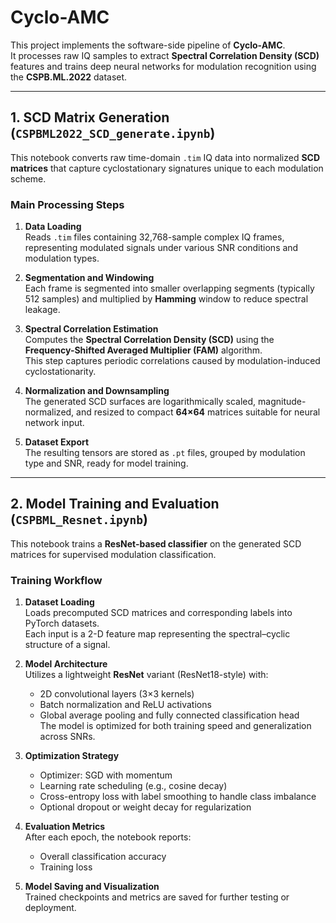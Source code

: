 

# Cyclo-AMC

This project implements the software-side pipeline of **Cyclo-AMC**.  
It processes raw IQ samples to extract **Spectral Correlation Density (SCD)** features and trains deep neural networks for modulation recognition using the **CSPB.ML.2022** dataset.

---

## 1. SCD Matrix Generation (`CSPBML2022_SCD_generate.ipynb`)

This notebook converts raw time-domain `.tim` IQ data into normalized **SCD matrices** that capture cyclostationary signatures unique to each modulation scheme.

### Main Processing Steps
1. **Data Loading**  
   Reads `.tim` files containing 32,768-sample complex IQ frames, representing modulated signals under various SNR conditions and modulation types.

2. **Segmentation and Windowing**  
   Each frame is segmented into smaller overlapping segments (typically 512 samples) and multiplied by **Hamming** window to reduce spectral leakage.

3. **Spectral Correlation Estimation**  
   Computes the **Spectral Correlation Density (SCD)** using the **Frequency-Shifted Averaged Multiplier (FAM)** algorithm.  
   This step captures periodic correlations caused by modulation-induced cyclostationarity.

4. **Normalization and Downsampling**  
   The generated SCD surfaces are logarithmically scaled, magnitude-normalized, and resized to compact **64×64** matrices suitable for neural network input.

5. **Dataset Export**  
   The resulting tensors are stored as `.pt` files, grouped by modulation type and SNR, ready for model training.

---

## 2. Model Training and Evaluation (`CSPBML_Resnet.ipynb`)

This notebook trains a **ResNet-based classifier** on the generated SCD matrices for supervised modulation classification.

### Training Workflow
1. **Dataset Loading**  
   Loads precomputed SCD matrices and corresponding labels into PyTorch datasets.  
   Each input is a 2-D feature map representing the spectral–cyclic structure of a signal.

2. **Model Architecture**  
   Utilizes a lightweight **ResNet** variant (ResNet18-style) with:
   - 2D convolutional layers (3×3 kernels)  
   - Batch normalization and ReLU activations  
   - Global average pooling and fully connected classification head  
   The model is optimized for both training speed and generalization across SNRs.

3. **Optimization Strategy**  
   - Optimizer: SGD with momentum  
   - Learning rate scheduling (e.g., cosine decay)  
   - Cross-entropy loss with label smoothing to handle class imbalance  
   - Optional dropout or weight decay for regularization

4. **Evaluation Metrics**  
   After each epoch, the notebook reports:
   - Overall classification accuracy  
   - Training loss

5. **Model Saving and Visualization**  
   Trained checkpoints and metrics are saved for further testing or deployment.  
   


